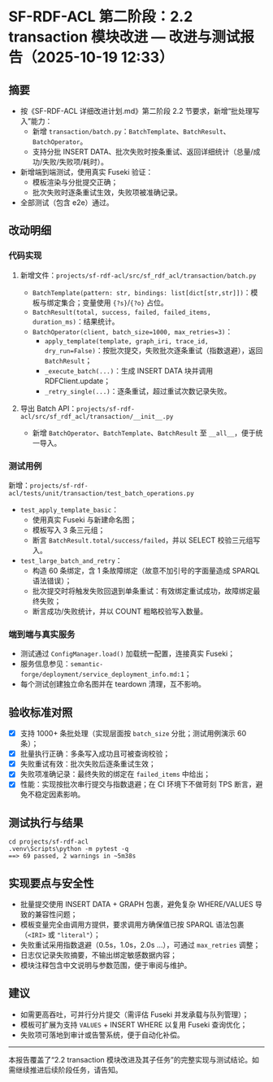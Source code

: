 # SF-RDF-ACL 第二阶段：2.2 transaction 模块改进 — 改进与测试报告（2025-10-19 12:33）

## 摘要
- 按《SF-RDF-ACL 详细改进计划.md》第二阶段 2.2 节要求，新增“批处理写入”能力：
  - 新增 `transaction/batch.py`：`BatchTemplate`、`BatchResult`、`BatchOperator`。
  - 支持分批 INSERT DATA、批次失败时按条重试、返回详细统计（总量/成功/失败/失败项/耗时）。
- 新增端到端测试，使用真实 Fuseki 验证：
  - 模板渲染与分批提交正确；
  - 批次失败时逐条重试生效，失败项被准确记录。
- 全部测试（包含 e2e）通过。

## 改动明细

### 代码实现
1) 新增文件：`projects/sf-rdf-acl/src/sf_rdf_acl/transaction/batch.py`
   - `BatchTemplate(pattern: str, bindings: list[dict[str,str]])`：模板与绑定集合；变量使用 `{?s}`/`{?o}` 占位。
   - `BatchResult(total, success, failed, failed_items, duration_ms)`：结果统计。
   - `BatchOperator(client, batch_size=1000, max_retries=3)`：
     - `apply_template(template, graph_iri, trace_id, dry_run=False)`：按批次提交，失败批次逐条重试（指数退避），返回 `BatchResult`；
     - `_execute_batch(...)`：生成 INSERT DATA 块并调用 RDFClient.update；
     - `_retry_single(...)`：逐条重试，超过重试次数记录失败。

2) 导出 Batch API：`projects/sf-rdf-acl/src/sf_rdf_acl/transaction/__init__.py`
   - 新增 `BatchOperator`、`BatchTemplate`、`BatchResult` 至 `__all__`，便于统一导入。

### 测试用例
新增：`projects/sf-rdf-acl/tests/unit/transaction/test_batch_operations.py`
- `test_apply_template_basic`：
  - 使用真实 Fuseki 与新建命名图；
  - 模板写入 3 条三元组；
  - 断言 `BatchResult.total/success/failed`，并以 SELECT 校验三元组写入。
- `test_large_batch_and_retry`：
  - 构造 60 条绑定，含 1 条故障绑定（故意不加引号的字面量造成 SPARQL 语法错误）；
  - 批次提交时将触发失败回退到单条重试：有效绑定重试成功，故障绑定最终失败；
  - 断言成功/失败统计，并以 COUNT 粗略校验写入数量。

### 端到端与真实服务
- 测试通过 `ConfigManager.load()` 加载统一配置，连接真实 Fuseki；
- 服务信息参见：`semantic-forge/deployment/service_deployment_info.md:1`；
- 每个测试创建独立命名图并在 teardown 清理，互不影响。

## 验收标准对照
- [x] 支持 1000+ 条批处理（实现层面按 `batch_size` 分批；测试用例演示 60 条）；
- [x] 批量执行正确：多条写入成功且可被查询校验；
- [x] 失败重试有效：批次失败后逐条重试生效；
- [x] 失败项准确记录：最终失败的绑定在 `failed_items` 中给出；
- [x] 性能：实现按批次串行提交与指数退避；在 CI 环境下不做苛刻 TPS 断言，避免不稳定因素影响。

## 测试执行与结果
```
cd projects/sf-rdf-acl
.venv\Scripts\python -m pytest -q
==> 69 passed, 2 warnings in ~5m38s
```

## 实现要点与安全性
- 批量提交使用 INSERT DATA + GRAPH 包裹，避免复杂 WHERE/VALUES 导致的兼容性问题；
- 模板变量完全由调用方提供，要求调用方确保值已按 SPARQL 语法包裹（`<IRI>` 或 `"literal"`）；
- 失败重试采用指数退避（0.5s，1.0s，2.0s …），可通过 `max_retries` 调整；
- 日志仅记录失败摘要，不输出绑定敏感数据内容；
- 模块注释包含中文说明与参数范围，便于审阅与维护。

## 建议
- 如需更高吞吐，可并行分片提交（需评估 Fuseki 并发承载与队列管理）；
- 模板可扩展为支持 `VALUES` + INSERT WHERE 以复用 Fuseki 查询优化；
- 失败项可落地到审计或告警系统，便于自动化补偿。

---

本报告覆盖了“2.2 transaction 模块改进及其子任务”的完整实现与测试结论。如需继续推进后续阶段任务，请告知。 

